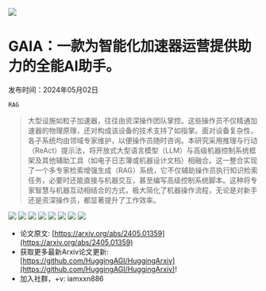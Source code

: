 ![](https://raw.githubusercontent.com/HuggingAGI/HuggingArxiv/main/imgs/follow2.gif)
# GAIA：一款为智能化加速器运营提供助力的全能AI助手。
发布时间：2024年05月02日

`RAG`
> 大型设施如粒子加速器，往往由资深操作团队掌控。这些操作员不仅精通加速器的物理原理，还对构成该设备的技术支持了如指掌。面对设备复杂性，各子系统均由领域专家维护，以便操作员随时咨询。本研究采用推理与行动（ReAct）提示法，将开放式大型语言模型（LLM）与高级机器控制系统框架及其他辅助工具（如电子日志簿或机器设计文档）相融合。这一整合实现了一个多专家检索增强生成（RAG）系统，它不仅辅助操作员执行知识检索任务，必要时还能直接与机器交互，甚至编写高级控制系统脚本。这种将专家智慧与机器互动相结合的方式，极大简化了机器操作流程，无论是对新手还是资深操作员，都显著提升了工作效率。

![](https://raw.githubusercontent.com/HuggingAGI/HuggingArxiv/main/paper_images/2405.01359/x2.png)
![](https://raw.githubusercontent.com/HuggingAGI/HuggingArxiv/main/paper_images/2405.01359/x3.png)
![](https://raw.githubusercontent.com/HuggingAGI/HuggingArxiv/main/paper_images/2405.01359/x4.png)
![](https://raw.githubusercontent.com/HuggingAGI/HuggingArxiv/main/paper_images/2405.01359/x5.png)
![](https://raw.githubusercontent.com/HuggingAGI/HuggingArxiv/main/paper_images/2405.01359/x6.png)
![](https://raw.githubusercontent.com/HuggingAGI/HuggingArxiv/main/paper_images/2405.01359/x7.png)
![](https://raw.githubusercontent.com/HuggingAGI/HuggingArxiv/main/paper_images/2405.01359/x8.png)
![](https://raw.githubusercontent.com/HuggingAGI/HuggingArxiv/main/paper_images/2405.01359/x9.png)


- 论文原文: [https://arxiv.org/abs/2405.01359](https://arxiv.org/abs/2405.01359)
- 获取更多最新Arxiv论文更新: [https://github.com/HuggingAGI/HuggingArxiv](https://github.com/HuggingAGI/HuggingArxiv)!
- 加入社群，+v: iamxxn886